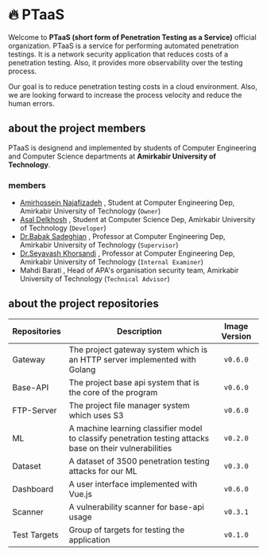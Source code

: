 # :fire: PTaaS

Welcome to __PTaaS (short form of Penetration Testing as a Service)__ official organization.
PTaaS is a service for performing automated penetration testings. It is a network security application that
reduces costs of a penetration testing. Also, it provides more observability over the testing process.

Our goal is to reduce penetration testing costs in a cloud environment. Also, we are looking forward to increase
the process velocity and reduce the human errors.

## about the project members

PTaaS is designend and implemented by students of Computer Engineering and Computer Science departments at __Amirkabir University of Technology__.

### members

- [Amirhossein Najafizadeh](https://www.linkedin.com/in/amirnhnajafiz21/) , Student at Computer Engineering Dep, Amirkabir University of Technology (```Owner```)
- [Asal Delkhosh](https://www.linkedin.com/in/asaldelkhosh/) , Student at Computer Science Dep, Amirkabir University of Technology (```Developer```)
- [Dr.Babak Sadeghian](https://aut.ac.ir/cv/2102/BABAK%20SADEGHIYAN) , Professor at Computer Engineering Dep, Amirkabir University of Technology (```Supervisor```)
- [Dr.Seyavash Khorsandi](https://aut.ac.ir/cv/2261/SIAVASH%20KHORSANDI) , Professor at Computer Engineering Dep, Amirkabir University of Technology (```Internal Examiner```)
- Mahdi Barati , Head of APA's organisation security team, Amirkabir University of Technology (```Technical Advisor```)

## about the project repositories

| Repositories      | Description | Image Version |
| ----------------- | ----------- | :----------: |
| Gateway           | The project gateway system which is an HTTP server implemented with Golang | ```v0.6.0``` |
| Base-API          | The project base api system that is the core of the program | ```v0.6.0``` |
| FTP-Server        | The project file manager system which uses S3 | ```v0.6.0``` |
| ML                | A machine learning classifier model to classify penetration testing attacks base on their vulnerabilities | ```v0.2.0``` |
| Dataset           | A dataset of 3500 penetration testing attacks for our ML | ```v0.3.0``` |
| Dashboard         | A user interface implemented with Vue.js | ```v0.6.0``` |
| Scanner           | A vulnerability scanner for base-api usage | ```v0.3.1``` |
| Test Targets      | Group of targets for testing the application | ```v0.1.0``` |
